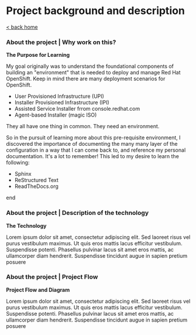 # Project background and description

[< back home](README.md)

### About the project | Why work on this?

**The Purpose for Learning**

My goal originally was to understand the foundational components of building an "environment" that is needed to deploy and manage Red Hat OpenShift. Keep in mind there are many deployment scenarios for OpenShift. 

- User Provisioned Infrastructure (UPI)
- Installer Provisioned Infrastructure (IPI)
- Assisted Service Installer frrom console.redhat.com
- Agent-based Installer (magic ISO)

They all have one thing in common. They need an environment. 

So in the pursuit of learning more about this pre-requisite environment, I discovered the importance of documenting the many many layer of the configuration in a way that I can come back to, and reference my personal documentation. It's a lot to remember! This led to my desire to learn the following:

- Sphinx
- ReStructured Text
- ReadTheDocs.org

end

### About the project | Description of the technology

**The Technology**

Lorem ipsum dolor sit amet, consectetur adipiscing elit. Sed laoreet risus vel purus vestibulum maximus. Ut quis eros mattis lacus efficitur vestibulum. Suspendisse potenti. Phasellus pulvinar lacus sit amet eros mattis, ac ullamcorper diam hendrerit. Suspendisse tincidunt augue in sapien pretium posuere

### About the project | Project Flow

**Project Flow and Diagram**

Lorem ipsum dolor sit amet, consectetur adipiscing elit. Sed laoreet risus vel purus vestibulum maximus. Ut quis eros mattis lacus efficitur vestibulum. Suspendisse potenti. Phasellus pulvinar lacus sit amet eros mattis, ac ullamcorper diam hendrerit. Suspendisse tincidunt augue in sapien pretium posuere
